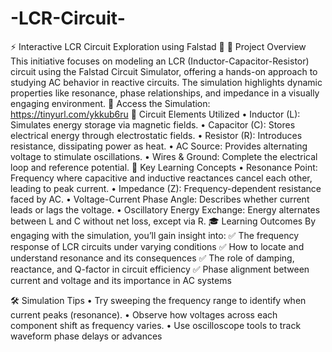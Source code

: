 # -LCR-Circuit-

⚡ Interactive LCR Circuit Exploration using Falstad 🔁
🧭 Project Overview
This initiative focuses on modeling an LCR (Inductor-Capacitor-Resistor) circuit using the Falstad Circuit Simulator, offering a hands-on approach to studying AC behavior in reactive circuits. The simulation highlights dynamic properties like resonance, phase relationships, and impedance in a visually engaging environment.
🔗 Access the Simulation: https://tinyurl.com/ykkub6ru
🔩 Circuit Elements Utilized
•	Inductor (L): Simulates energy storage via magnetic fields.
•	Capacitor (C): Stores electrical energy through electrostatic fields.
•	Resistor (R): Introduces resistance, dissipating power as heat.
•	AC Source: Provides alternating voltage to stimulate oscillations.
•	Wires & Ground: Complete the electrical loop and reference potential.
🔬 Key Learning Concepts
•	Resonance Point: Frequency where capacitive and inductive reactances cancel each other, leading to peak current.
•	Impedance (Z): Frequency-dependent resistance faced by AC.
•	Voltage-Current Phase Angle: Describes whether current leads or lags the voltage.
•	Oscillatory Energy Exchange: Energy alternates between L and C without net loss, except via R.
🎓 Learning Outcomes
By engaging with the simulation, you’ll gain insight into:
✅ The frequency response of LCR circuits under varying conditions
✅ How to locate and understand resonance and its consequences
✅ The role of damping, reactance, and Q-factor in circuit efficiency
✅ Phase alignment between current and voltage and its importance in AC systems

🛠️ Simulation Tips
•	Try sweeping the frequency range to identify when current peaks (resonance).
•	Observe how voltages across each component shift as frequency varies.
•	Use oscilloscope tools to track waveform phase delays or advances
